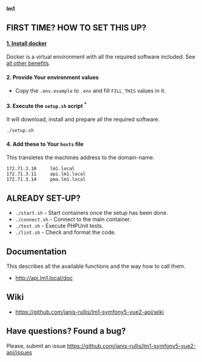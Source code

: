 #### lm1

## FIRST TIME? HOW TO SET THIS UP?

#### [1. Install docker]((https://github.com/janis-rullis/dev/blob/master/Docker/README.md#install))

Docker is a virtual environment with all the required software included. See [all other benefits](Why-use-docker.md).

#### 2. Provide Your environment values

- Copy the `.env.example` to `.env` and fill `FILL_THIS` values in it.

#### 3. Execute the `setup.sh` script <sup>*</sup>

It will download, install and prepare all the required software.

```shell
./setup.sh
```

#### 4. Add these to Your `hosts` file

This transletes the machines address to the domain-name.

```
172.71.3.10     lm1.local
172.71.3.11     api.lm1.local
172.71.3.14     pma.lm1.local
```

## ALREADY SET-UP?

* `./start.sh` - Start containers once the setup has been done.
* `./connect.sh` - Connect to the main container.
* `./test.sh` - Execute PHPUnit tests.
* `./lint.sh` - Check and format the code.

## Documentation

This describes all the available functions and the way how to call them.

* http://api.lm1.local/doc

## Wiki

* https://github.com/janis-rullis/lm1-symfony5-vue2-api/wiki

## Have questions? Found a bug?

Please, submit an issue https://github.com/janis-rullis/lm1-symfony5-vue2-api/issues
